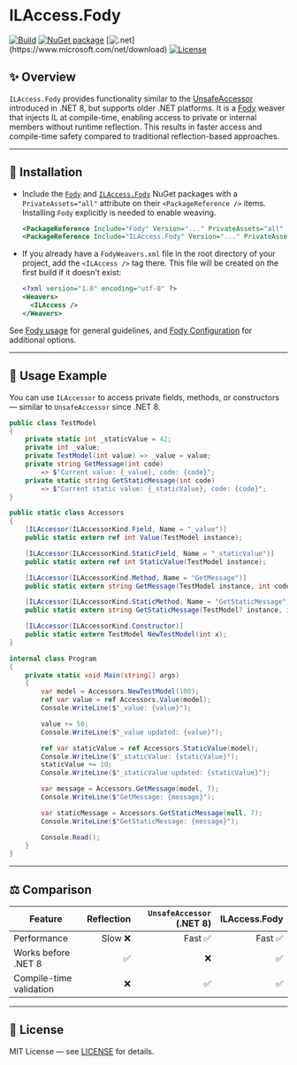 # ILAccess.Fody 
[![Build](https://github.com/huoshan12345/ILAccess.Fody/workflows/Build/badge.svg)](https://github.com/huoshan12345/ILAccess.Fody/actions?query=workflow%3ABuild)
[![NuGet package](https://img.shields.io/nuget/v/ILAccess.Fody.svg?logo=NuGet)](https://www.nuget.org/packages/ILAccess.Fody)
[![.net](https://img.shields.io/badge/.net%20standard-2.0-ff69b4.svg?)](https://www.microsoft.com/net/download)
[![License](https://img.shields.io/badge/license-MIT-blue.svg)](https://github.com/huoshan12345/ILAccess.Fody/blob/master/LICENSE)  

## ✨ Overview

`ILAccess.Fody` provides functionality similar to the [UnsafeAccessor](https://learn.microsoft.com/en-us/dotnet/api/system.runtime.compilerservices.unsafeaccessorattribute?view=net-8.0) introduced in .NET 8, but supports older .NET platforms. It is a [Fody](https://github.com/Fody/Fody) weaver that injects IL at compile-time, enabling access to private or internal members without runtime reflection. This results in faster access and compile-time safety compared to traditional reflection-based approaches.

---

## 🚀 Installation
- Include the [`Fody`](https://www.nuget.org/packages/Fody) and [`ILAccess.Fody`](https://www.nuget.org/packages/ILAccess.Fody) NuGet packages with a `PrivateAssets="all"` attribute on their `<PackageReference />` items. Installing `Fody` explicitly is needed to enable weaving.

  ```XML
  <PackageReference Include="Fody" Version="..." PrivateAssets="all" />
  <PackageReference Include="ILAccess.Fody" Version="..." PrivateAssets="all" />
  ```

- If you already have a `FodyWeavers.xml` file in the root directory of your project, add the `<ILAccess />` tag there. This file will be created on the first build if it doesn't exist:

  ```XML
  <?xml version="1.0" encoding="utf-8" ?>
  <Weavers>
    <ILAccess />
  </Weavers>
  ```
See [Fody usage](https://github.com/Fody/Home/blob/master/pages/usage.md) for general guidelines, and [Fody Configuration](https://github.com/Fody/Home/blob/master/pages/configuration.md) for additional options.

---

## 🧩 Usage Example

You can use `ILAccessor` to access private fields, methods, or constructors — similar to `UnsafeAccessor` since .NET 8.

```csharp
public class TestModel
{
    private static int _staticValue = 42;
    private int _value;
    private TestModel(int value) => _value = value;
    private string GetMessage(int code) 
        => $"Current value: {_value}, code: {code}";
    private static string GetStaticMessage(int code) 
        => $"Current static value: {_staticValue}, code: {code}";
}

public static class Accessors
{
    [ILAccessor(ILAccessorKind.Field, Name = "_value")]
    public static extern ref int Value(TestModel instance);

    [ILAccessor(ILAccessorKind.StaticField, Name = "_staticValue")]
    public static extern ref int StaticValue(TestModel instance);

    [ILAccessor(ILAccessorKind.Method, Name = "GetMessage")]
    public static extern string GetMessage(TestModel instance, int code);

    [ILAccessor(ILAccessorKind.StaticMethod, Name = "GetStaticMessage")]
    public static extern string GetStaticMessage(TestModel? instance, int code);

    [ILAccessor(ILAccessorKind.Constructor)]
    public static extern TestModel NewTestModel(int x);
}

internal class Program
{
    private static void Main(string[] args)
    {
        var model = Accessors.NewTestModel(100);
        ref var value = ref Accessors.Value(model);
        Console.WriteLine($"_value: {value}");

        value += 50;
        Console.WriteLine($"_value updated: {value}");

        ref var staticValue = ref Accessors.StaticValue(model);
        Console.WriteLine($"_staticValue: {staticValue}");
        staticValue += 10;
        Console.WriteLine($"_staticValue updated: {staticValue}");

        var message = Accessors.GetMessage(model, 7);
        Console.WriteLine($"GetMessage: {message}");

        var staticMessage = Accessors.GetStaticMessage(null, 7);
        Console.WriteLine($"GetStaticMessage: {message}");

        Console.Read();
    }
}
```

---

## ⚖️ Comparison

| Feature | Reflection | `UnsafeAccessor` (.NET 8) | ILAccess.Fody |
|---|---:|---:|---:|
| Performance | Slow ❌ | Fast ✅ | Fast ✅ |
| Works before .NET 8 | ✅ | ❌ | ✅ |
| Compile-time validation | ❌ | ✅ | ✅ |

---

## 📄 License

MIT License — see [LICENSE](LICENSE) for details.


